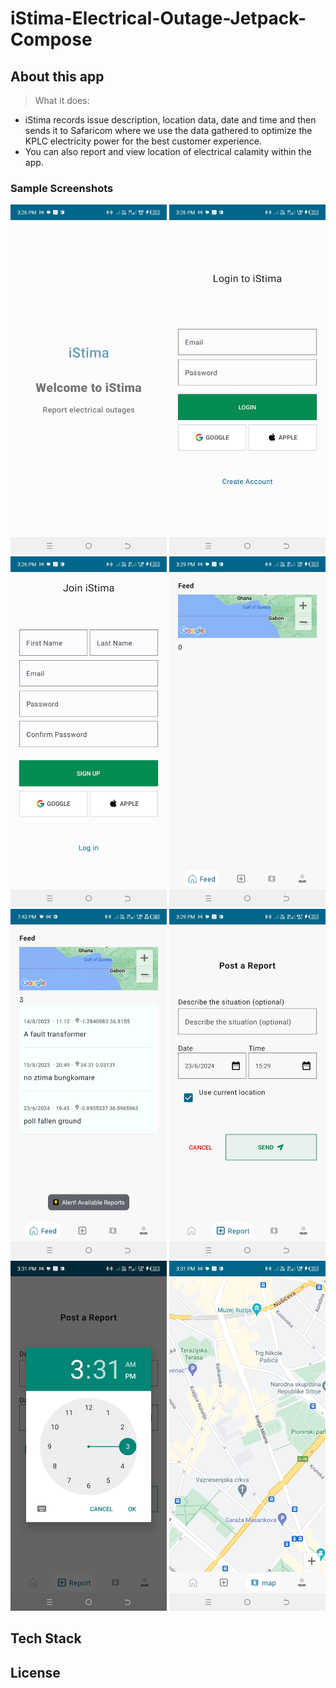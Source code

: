 # iStima-Electrical-Outage-Jetpack-Compose

## About this app
> What it does:
- iStima records issue description, location data, date and time and then sends it to Safaricom where we use the data gathered to optimize the KPLC electricity power for the best customer experience.
- You can also report and view location of electrical calamity within the app.


 ### Sample Screenshots
 <img src="screenshots/splash.jpg" width="250" />  <img src="screenshots/login.jpg" width="250" />  <img src="screenshots/signup.jpg" width="250" />  <img src="screenshots/feed_empty.jpg" width="250" />
  <img src="screenshots/feed_list_of_reports.jpg" width="250" />  <img src="screenshots/submit_report.jpg" width="250" />  <img src="screenshots/submit_report_cal.jpg" width="250" />
   <img src="screenshots/map_.jpg" width="250" />
 ## Tech Stack

 ## License

